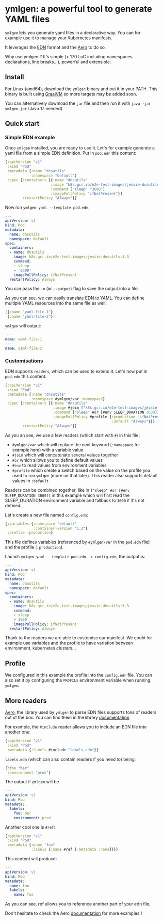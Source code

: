 # ymlgen: a powerful tool to generate YAML files

`ymlgen` lets you generate yaml files in a declarative way. You can for example use it to manage your Kubernetes manifests.

It leverages the [EDN](https://github.com/edn-format/edn) format and the [Aero](https://github.com/juxt/aero) to do so.

Why use ymlgen ? It's simple (< 170 LoC including namespaces declarations, line breaks...), powerful and extensible.

## Install

For Linux (amd64), download the `ymlgen` binary and put it in your PATH. This binary is built using [GraalVM](https://www.graalvm.org/) so more targets may be added soon.

You can alternatively download the `jar` file and then run it with `java -jar ymlgen.jar` (Java 17 needed).

## Quick start

### Simple EDN example

Once `ymlgen` installed, you are ready to use it. Let's for example generate a yaml file from a simple EDN definition. Put in `pod.edn` this content:

```clojure
{:apiVersion "v1"
 :kind "Pod"
 :metadata {:name "dnsutils"
            :namespace "default"}
 :spec {:containers [{:name "dnsutils"
                     :image "k8s.gcr.io/e2e-test-images/jessie-dnsutils:1.3"
                     :command ["sleep" "3600"]
                     :imagePullPolicy "ifNotPresent"}]
        :restartPolicy "Always"}}
```

Now run `ymlgen yaml --template pod.edn`:

```yaml
---
apiVersion: v1
kind: Pod
metadata:
  name: dnsutils
  namespace: default
spec:
  containers:
  - name: dnsutils
    image: k8s.gcr.io/e2e-test-images/jessie-dnsutils:1.3
    command:
    - sleep
    - '3600'
    imagePullPolicy: ifNotPresent
  restartPolicy: Always
```

You can pass the `-o` (or `--output`) flag to save the output into a file.

As you can see, we can easily translate EDN to YAML. You can define multiple YAML resources into the same file as well:

```clojure
[{:name "yaml-file-1"}
 {:name "yaml-file-2"}]
```

`ymlgen` will output:

```yaml
---
name: yaml-file-1
---
name: yaml-file-2
```

### Customisations

EDN supports `readers`, which can be used to extend it. Let's now put in `pod.edn` this content:

```clojure
{:apiVersion "v1"
 :kind "Pod"
 :metadata {:name "dnsutils"
            :namespace #ymlgen/var :namespace}
 :spec {:containers [{:name "dnsutils"
                      :image #join ["k8s.gcr.io/e2e-test-images/jessie-dnsutils:" #ymlgen/var :container-version]
                      :command ["sleep" #or [#env SLEEP_DURATION 3600]]
                      :imagePullPolicy #profile {:production "ifNotPresent"
                                                 :default "Always"}}]
        :restartPolicy "Always"}}
```

As you an see, we use a few readers (which start with `#`) in this file:

- `#ymlgen/var` which will replace the next keyword (`:namespace` for example here) with a variable value
- `#join` which will concatenate several values together
- `#or` which allows you to define default values
- `#env` to read values from environment variables
- `#profile` which create a switch based on the value on the profile you used to run `ymlgen` (more on that later). This reader also supports default values in `:default`

Readers can be combined together, like in `["sleep" #or [#env SLEEP_DURATION 3600]]` in this example which will first read the SLEEP_DURATION environment variable and fallback to `3600` if it's not defined.

Let's create a new file named `config.edn`:

```clojure
{:variables {:namespace "default"
             :container-version "1.3"}
 :profile :production}
```

This file defines variables (referenced by `#ymlgen/var` in the `pod.edn` file) and the profile (`:production`).

Launch `ymlgen yaml --template pod.edn -c config.edn`, the output is:

```yaml
---
apiVersion: v1
kind: Pod
metadata:
  name: dnsutils
  namespace: default
spec:
  containers:
  - name: dnsutils
    image: k8s.gcr.io/e2e-test-images/jessie-dnsutils:1.3
    command:
    - sleep
    - 3600
    imagePullPolicy: ifNotPresent
  restartPolicy: Always
```

Thank to the readers we are able to customise our manifest. We could for example use variables and the profile to have variation between environment, kubernetes clusters...

## Profile

We configured in this example the profile into the `config.edn` file. You can also set it by configuring the `PROFILE` environment variable when running `ymlgen`.

## More readers

[Aero](https://github.com/juxt/aero), the library used by `ymlgen` to parse EDN files supports tons of readers out of the box. You can find them in the library [documentation](https://github.com/juxt/aero#tag-literals).

For example, the `#include` reader allows you to include an EDN file into another one:

```clojure
{:apiVersion "v1"
 :kind "Pod"
 :metadata {:labels #include "labels.edn"}}
```

`labels.edn` (which can also contain readers if you need to) being:

```clojure
{:foo "bar"
 :environment "prod"}
```

The output if `ymlgen` will be

```yaml
---
apiVersion: v1
kind: Pod
metadata:
  labels:
    foo: bar
    environment: prod
```

Another cool one is `#ref`:

```clojure
{:apiVersion "v1"
 :kind "Pod"
 :metadata {:name "foo"
            :labels {:name #ref [:metadata :name]}}}
```

This content will produce:

```yaml
---
apiVersion: v1
kind: Pod
metadata:
  name: foo
  labels:
    name: foo
```

As you can see, ref allows you to reference another part of your edn file.

Don't hesitate to check the Aero [documentation](https://github.com/juxt/aero#tag-literals) for more examples !
